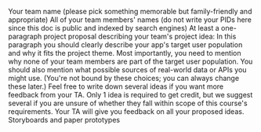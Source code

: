 Your team name (please pick something memorable but family-friendly and appropriate)
All of your team members' names (do not write your PIDs here since this doc is public and indexed by search engines)
At least a one-paragraph project proposal describing your team's project idea:
In this paragraph you should clearly describe your app's target user population and why it fits the project theme. Most importantly, you need to mention why none of your team members are part of the target user population.
You should also mention what possible sources of real-world data or APIs you might use. (You're not bound by these choices; you can always change these later.)
Feel free to write down several ideas if you want more feedback from your TA. Only 1 idea is required to get credit, but we suggest several if you are unsure of whether they fall within scope of this course's requirements. Your TA will give you feedback on all your proposed ideas.
Storyboards and paper prototypes
